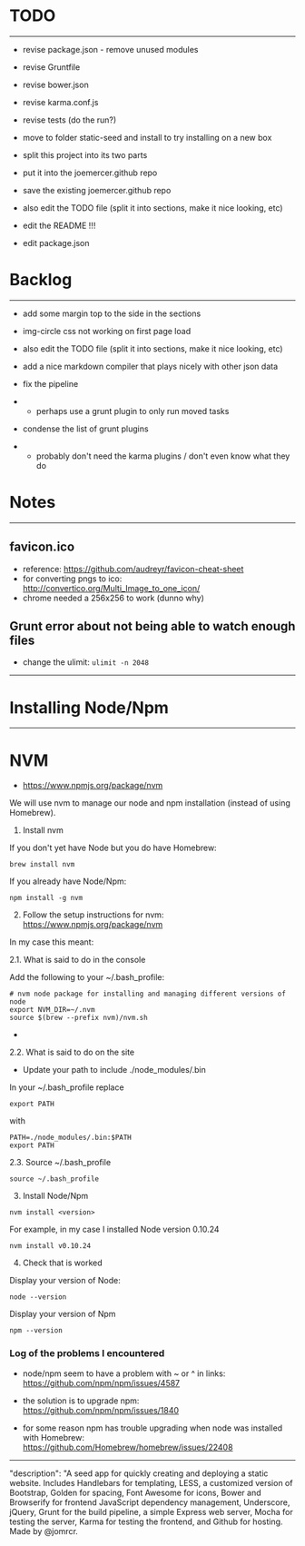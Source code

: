 # TODO
________

- revise package.json - remove unused modules
- revise Gruntfile
- revise bower.json
- revise karma.conf.js
- revise tests (do the run?)

- move to folder static-seed and install to try installing on a new box


- split this project into its two parts
- put it into the joemercer.github repo
- save the existing joemercer.github repo

- also edit the TODO file (split it into sections, make it nice looking, etc)
- edit the README !!!
- edit package.json



# Backlog
___________

- add some margin top to the side in the sections
- img-circle css not working on first page load



- also edit the TODO file (split it into sections, make it nice looking, etc)
- add a nice markdown compiler that plays nicely with other json data
- fix the pipeline
- - perhaps use a grunt plugin to only run moved tasks
- condense the list of grunt plugins
- - probably don't need the karma plugins / don't even know what they do



# Notes
_________

## favicon.ico
- reference: https://github.com/audreyr/favicon-cheat-sheet
- for converting pngs to ico: http://convertico.org/Multi_Image_to_one_icon/
- chrome needed a 256x256 to work (dunno why)

## Grunt error about not being able to watch enough files
- change the ulimit: `ulimit -n 2048`






_______________________

# Installing Node/Npm
_______________________

# NVM
- https://www.npmjs.org/package/nvm

We will use nvm to manage our node and npm installation (instead of using Homebrew).

1. Install nvm

If you don't yet have Node but you do have Homebrew:

`brew install nvm`

If you already have Node/Npm:

`npm install -g nvm`



2. Follow the setup instructions for nvm: https://www.npmjs.org/package/nvm

In my case this meant:

2.1. What is said to do in the console

Add the following to your ~/.bash_profile:

```
# nvm node package for installing and managing different versions of node
export NVM_DIR=~/.nvm
source $(brew --prefix nvm)/nvm.sh
```

- 

2.2. What is said to do on the site

- Update your path to include ./node_modules/.bin

In your ~/.bash_profile replace

```
export PATH
```

with


```
PATH=./node_modules/.bin:$PATH
export PATH
```

2.3. Source ~/.bash_profile

`source ~/.bash_profile`



3. Install Node/Npm

`nvm install <version>`

For example, in my case I installed Node version 0.10.24

`nvm install v0.10.24`



4. Check that is worked

Display your version of Node:

`node --version`

Display your version of Npm

`npm --version`




### Log of the problems I encountered

- node/npm seem to have a problem with ~ or ^ in links: https://github.com/npm/npm/issues/4587

- the solution is to upgrade npm: https://github.com/npm/npm/issues/1840

- for some reason npm has trouble upgrading when node was installed with Homebrew: https://github.com/Homebrew/homebrew/issues/22408



_____________________________________________________________________










"description": "A seed app for quickly creating and deploying a static website. Includes Handlebars for templating, LESS, a customized version of Bootstrap, Golden for spacing, Font Awesome for icons, Bower and Browserify for frontend JavaScript dependency management, Underscore, jQuery, Grunt for the build pipeline, a simple Express web server, Mocha for testing the server, Karma for testing the frontend, and Github for hosting. Made by @jomrcr.